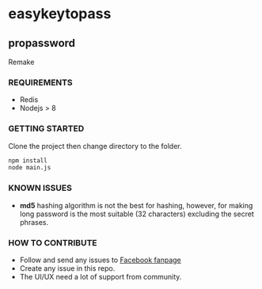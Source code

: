 # easykeytopass
## propassword
Remake

### REQUIREMENTS
- Redis
- Nodejs > 8

### GETTING STARTED
Clone the project then change directory to the folder.
```bash
npm install
node main.js
```
### KNOWN ISSUES
- **md5** hashing algorithm is not the best for hashing, however, for making long password is the most suitable (32 characters) excluding the secret phrases.

### HOW TO CONTRIBUTE
- Follow and send any issues to [Facebook fanpage](https://www.facebook.com/easykeytopass)
- Create any issue in this repo.
- The UI/UX need a lot of support from community.